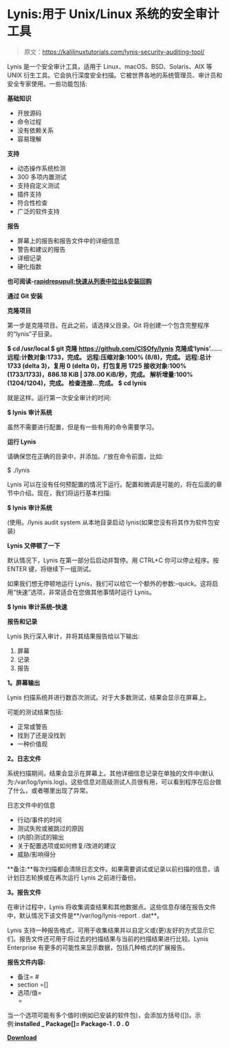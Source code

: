 # Lynis:用于 Unix/Linux 系统的安全审计工具

> 原文：<https://kalilinuxtutorials.com/lynis-security-auditing-tool/>

Lynis 是一个安全审计工具，适用于 Linux、macOS、BSD、Solaris、AIX 等 UNIX 衍生工具。它会执行深度安全扫描。它被世界各地的系统管理员、审计员和安全专家使用。一些功能包括:

**基础知识**

*   开放源码
*   命令过程
*   没有依赖关系
*   容易理解

**支持**

*   动态操作系统检测
*   300 多项内置测试
*   支持自定义测试
*   插件支持
*   符合性检查
*   广泛的软件支持

**报告**

*   屏幕上的报告和报告文件中的详细信息
*   警告和建议的报告
*   详细记录
*   硬化指数

**也可阅读-[rapidrepupull:快速从列表中拉出&安装回购](https://kalilinuxtutorials.com/rapidrepopull/)**

**通过 Git 安装**

**克隆项目**

第一步是克隆项目。在此之前，请选择父目录。Git 将创建一个包含完整程序的“lynis”子目录。

**$ cd /usr/local
$ git 克隆 https://github.com/CISOfy/lynis
克隆成‘lynis’……
远程:计数对象:1733，完成。
远程:压缩对象:100% (8/8)，完成。
远程:总计 1733 (delta 3)，复用 0 (delta 0)，打包复用 1725
接收对象:100% (1733/1733)，886.18 KiB | 378.00 KiB/秒，完成。
解析增量:100% (1204/1204)，完成。
检查连接…完成。
$ cd lynis**

就是这样。运行第一次安全审计的时间:

**$ lynis 审计系统**

虽然不需要进行配置，但是有一些有用的命令需要学习。

**运行 Lynis**

请确保您在正确的目录中，并添加。/'放在命令前面，比如:

$ ./lynis

Lynis 可以在没有任何预配置的情况下运行。配置和微调是可能的，将在后面的章节中介绍。现在，我们将运行基本扫描:

**$ lynis 审计系统**

(使用。/lynis audit system 从本地目录启动 lynis(如果您没有将其作为软件包安装)

**Lynis 又停顿了一下**

默认情况下，Lynis 在第一部分后启动并暂停。用 CTRL+C 你可以停止程序。按 ENTER 键，将继续下一组测试。

如果我们想无停顿地运行 Lynis，我们可以给它一个额外的参数:–quick。这将启用“快速”选项，非常适合在您做其他事情时运行 Lynis。

**$ lynis 审计系统–快速**

**报告和记录**

Lynis 执行深入审计，并将其结果报告给以下输出:

1.  屏幕
2.  记录
3.  报告

**1。屏幕输出**

Lynis 扫描系统并进行数百次测试。对于大多数测试，结果会显示在屏幕上。

可能的测试结果包括:

*   正常或警告
*   找到了还是没找到
*   一种价值观

**2。日志文件**

系统扫描期间，结果会显示在屏幕上。其他详细信息记录在单独的文件中(默认为:/var/log/lynis.log)。这些信息对高级测试人员很有用，可以看到程序在后台做了什么，或者哪里出现了异常。

日志文件中的信息

*   行动/事件的时间
*   测试失败或被跳过的原因
*   (内部)测试的输出
*   关于配置选项或如何修复/改进的建议
*   威胁/影响得分

**备注:**每次扫描都会清除日志文件。如果需要调试或记录以前扫描的信息，请计划日志轮换或在再次运行 Lynis 之前进行备份。

**3。报告文件**

在审计过程中，Lynis 将收集调查结果和其他数据点。这些信息存储在报告文件中，默认情况下该文件是**/var/log/lynis-report . dat**。

Lynis 支持一种报告格式，可用于收集结果并以自定义或(更)友好的方式显示它们。报告文件还可用于将过去的扫描结果与当前的扫描结果进行比较。Lynis Enterprise 有更多的可能性来显示数据，包括几种格式的扩展报告。

**报告文件内容:**

*   备注= #<remark></remark>
*   section =[]
*   选项/值= <option name="">=<value of="" option=""></value></option>

当一个选项可能有多个值时(例如已安装的软件包)，会添加方括号([])。示例:**installed _ Package[]= Package-1 . 0 . 0**

[**Download**](https://cisofy.com/downloads/lynis/)